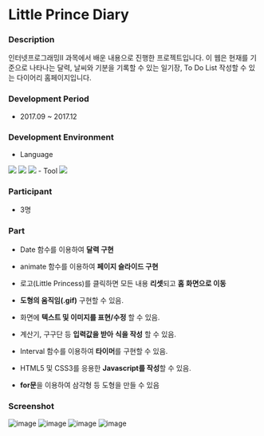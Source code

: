 # Little Prince Diary

### Description
인터넷프로그래밍II 과목에서 배운 내용으로 진행한 프로젝트입니다. 이 웹은 현재를 기준으로 나타나는 달력, 날씨와 기분을 기록할 수 있는 일기장, To Do List 작성할 수 있는 다이어리 홈페이지입니다. 

### Development Period
- 2017.09 ~ 2017.12

### Development Environment
- Language 
<img src="https://img.shields.io/badge/JavaScript-F7DF1E?style=flat-square&logo=JavaScript&logoColor=white"/>
<img src="https://img.shields.io/badge/HTML5-E34F26?style=flat-square&logo=HTML5&logoColor=white"/></a>
<img src="https://img.shields.io/badge/CSS3-1572B6?style=flat-square&logo=CSS3&logoColor=white"/></a>
- Tool 
<img src="https://img.shields.io/badge/Notepad++-90E59A?style=flat-square&logo=Notepad++&logoColor=white"/></a>

### Participant
- 3명

### Part
- Date 함수를 이용하여 **달력 구현**
- animate 함수를 이용하여 **페이지 슬라이드 구현**
- 로고(Little Princess)를 클릭하면 모든 내용 **리셋**되고 **홈 화면으로 이동**

- **도형의 움직임(.gif)** 구현할 수 있음.
- 화면에 **텍스트 및 이미지를 표현/수정** 할 수 있음.
- 계산기, 구구단 등 **입력값을 받아** **식을 작성** 할 수 있음.
- Interval 함수를 이용하여 **타이머**를 구현할 수 있음.
- HTML5 및 CSS3를 응용한 **Javascript를 작성**할 수 있음.
- **for문**을 이용하여 삼각형 등 도형을 만들 수 있음

### Screenshot
![image](https://user-images.githubusercontent.com/86348868/148527468-ba003368-7cc3-4fac-bec0-faa84e93d6aa.png)
![image](https://user-images.githubusercontent.com/86348868/148527481-4302a539-fd85-4085-802f-30e58d789be1.png)
![image](https://user-images.githubusercontent.com/86348868/148527520-9c3b412b-7db0-45f8-8abf-fa4550f2eb05.png)
![image](https://user-images.githubusercontent.com/86348868/148527541-ac9653a4-d539-4461-b266-2d1f5b197077.png)
